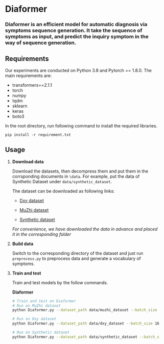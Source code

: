 # Diaformer
### Diaformer is an efficient model for automatic diagnosis via symptoms sequence generation. It take the sequence of symptoms as input, and predict the inquiry symptom in the way of sequence generation.



## Requirements

Our experiments are conducted on Python 3.8 and Pytorch == 1.8.0. The main requirements are:

- transformers==2.1.1
- torch
- numpy
- tqdm
- sklearn
- keras
- boto3

In the root directory, run following command to install the required libraries.

```
pip install -r requirement.txt
```



## Usage

1. **Download data**

   Download the datasets, then decompress them and put them in the corrsponding documents in  `\data`. For example, put the data of Synthetic Dataset under `data/synthetic_dataset`.

   The dataset can be downloaded as following links:
   - [Dxy dataset](https://github.com/HCPLab-SYSU/Medical_DS)

   - [MuZhi dataset](http://www.sdspeople.fudan.edu.cn/zywei/data/acl2018-mds.zip)

   - [Synthetic dataset](http://www.sdspeople.fudan.edu.cn/zywei/data/FudanMedical-Dialogue2.0) 

   *For convenience, we have downloaded the data in advance and placed it in the corresponding folder*

2. **Build data**

   Switch to the corresponding directory of the dataset and just run `preprocess.py` to preprocess data and generate a vocabulary of symptoms.
   
3. **Train and test**

   Train and test models by the follow commands.

   **Diaformer**

   ```bash
   # Train and test on Diaformer
   # Run on MuZhi dataset
   python Diaformer.py --dataset_path data/muzhi_dataset --batch_size 16 --lr 5e-5 --min_probability 0.009 --max_turn 20 --start_test 10 
   
   # Run on Dxy dataset
   python Diaformer.py --dataset_path data/dxy_dataset --batch_size 16 --lr 5e-5 --min_probability 0.012 --max_turn 20 --start_test 10 
   
   # Run on Synthetic dataset
   python Diaformer.py --dataset_path data/synthetic_dataset --batch_size 16 --lr 5e-5 --min_probability 0.01 --max_turn 20 --start_test 5
   ```